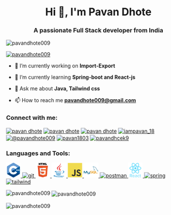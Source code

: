 <h1 align="center">Hi 👋, I'm Pavan Dhote</h1>
<h3 align="center">A passionate Full Stack developer from India</h3>

<p align="left"> <img src="https://komarev.com/ghpvc/?username=pavandhote009&label=Profile%20views&color=0e75b6&style=flat" alt="pavandhote009" /> </p>

<p align="left"> <a href="https://github.com/ryo-ma/github-profile-trophy"><img src="https://github-profile-trophy.vercel.app/?username=pavandhote009" alt="pavandhote009" /></a> </p>

- 🔭 I’m currently working on **Import-Export**

- 🌱 I’m currently learning **Spring-boot and React-js**

- 💬 Ask me about **Java, Tailwind css**

- 📫 How to reach me **pavandhote009@gmail.com**

<h3 align="left">Connect with me:</h3>
<p align="left">
<a href="https://linkedin.com/in/pavan dhote" target="blank"><img align="center" src="https://raw.githubusercontent.com/rahuldkjain/github-profile-readme-generator/master/src/images/icons/Social/linked-in-alt.svg" alt="pavan dhote" height="30" width="40" /></a>
<a href="https://stackoverflow.com/users/pavan dhote" target="blank"><img align="center" src="https://raw.githubusercontent.com/rahuldkjain/github-profile-readme-generator/master/src/images/icons/Social/stack-overflow.svg" alt="pavan dhote" height="30" width="40" /></a>
<a href="https://fb.com/pavan dhote" target="blank"><img align="center" src="https://raw.githubusercontent.com/rahuldkjain/github-profile-readme-generator/master/src/images/icons/Social/facebook.svg" alt="pavan dhote" height="30" width="40" /></a>
<a href="https://instagram.com/iampavan_18" target="blank"><img align="center" src="https://raw.githubusercontent.com/rahuldkjain/github-profile-readme-generator/master/src/images/icons/Social/instagram.svg" alt="iampavan_18" height="30" width="40" /></a>
<a href="https://www.hackerrank.com/@pavandhote009" target="blank"><img align="center" src="https://raw.githubusercontent.com/rahuldkjain/github-profile-readme-generator/master/src/images/icons/Social/hackerrank.svg" alt="@pavandhote009" height="30" width="40" /></a>
<a href="https://www.leetcode.com/pavan1803" target="blank"><img align="center" src="https://raw.githubusercontent.com/rahuldkjain/github-profile-readme-generator/master/src/images/icons/Social/leet-code.svg" alt="pavan1803" height="30" width="40" /></a>
<a href="https://auth.geeksforgeeks.org/user/pavandhcek9" target="blank"><img align="center" src="https://raw.githubusercontent.com/rahuldkjain/github-profile-readme-generator/master/src/images/icons/Social/geeks-for-geeks.svg" alt="pavandhcek9" height="30" width="40" /></a>
</p>

<h3 align="left">Languages and Tools:</h3>
<p align="left"> <a href="https://www.w3schools.com/cpp/" target="_blank" rel="noreferrer"> <img src="https://raw.githubusercontent.com/devicons/devicon/master/icons/cplusplus/cplusplus-original.svg" alt="cplusplus" width="40" height="40"/> </a> <a href="https://git-scm.com/" target="_blank" rel="noreferrer"> <img src="https://www.vectorlogo.zone/logos/git-scm/git-scm-icon.svg" alt="git" width="40" height="40"/> </a> <a href="https://www.w3.org/html/" target="_blank" rel="noreferrer"> <img src="https://raw.githubusercontent.com/devicons/devicon/master/icons/html5/html5-original-wordmark.svg" alt="html5" width="40" height="40"/> </a> <a href="https://www.java.com" target="_blank" rel="noreferrer"> <img src="https://raw.githubusercontent.com/devicons/devicon/master/icons/java/java-original.svg" alt="java" width="40" height="40"/> </a> <a href="https://developer.mozilla.org/en-US/docs/Web/JavaScript" target="_blank" rel="noreferrer"> <img src="https://raw.githubusercontent.com/devicons/devicon/master/icons/javascript/javascript-original.svg" alt="javascript" width="40" height="40"/> </a> <a href="https://www.mysql.com/" target="_blank" rel="noreferrer"> <img src="https://raw.githubusercontent.com/devicons/devicon/master/icons/mysql/mysql-original-wordmark.svg" alt="mysql" width="40" height="40"/> </a> <a href="https://postman.com" target="_blank" rel="noreferrer"> <img src="https://www.vectorlogo.zone/logos/getpostman/getpostman-icon.svg" alt="postman" width="40" height="40"/> </a> <a href="https://reactjs.org/" target="_blank" rel="noreferrer"> <img src="https://raw.githubusercontent.com/devicons/devicon/master/icons/react/react-original-wordmark.svg" alt="react" width="40" height="40"/> </a> <a href="https://spring.io/" target="_blank" rel="noreferrer"> <img src="https://www.vectorlogo.zone/logos/springio/springio-icon.svg" alt="spring" width="40" height="40"/> </a> <a href="https://tailwindcss.com/" target="_blank" rel="noreferrer"> <img src="https://www.vectorlogo.zone/logos/tailwindcss/tailwindcss-icon.svg" alt="tailwind" width="40" height="40"/> </a> </p>

<p><img align="left" src="https://github-readme-stats.vercel.app/api/top-langs?username=pavandhote009&show_icons=true&locale=en&layout=compact" alt="pavandhote009" /></p>

<p>&nbsp;<img align="center" src="https://github-readme-stats.vercel.app/api?username=pavandhote009&show_icons=true&locale=en" alt="pavandhote009" /></p>

<p><img align="center" src="https://github-readme-streak-stats.herokuapp.com/?user=pavandhote009&" alt="pavandhote009" /></p>

